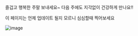 즐겁고 행복한 주말 보내세요~
다음 주에도 지각없이 건강하게 만나요!!

이 페이지는 언제 업데이트 될지 모르니 심심할때 찍어보세요

![image](https://github.com/yellow-ai/js.github.io/assets/15371940/0ce5ae61-f1b6-4f2c-af48-4bcf5ce28e12)
